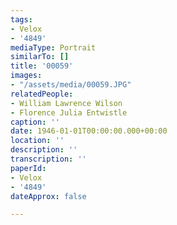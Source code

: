 ```yaml
---
tags:
- Velox
- '4849'
mediaType: Portrait
similarTo: []
title: '00059'
images:
- "/assets/media/00059.JPG"
relatedPeople:
- William Lawrence Wilson
- Florence Julia Entwistle
caption: ''
date: 1946-01-01T00:00:00.000+00:00
location: ''
description: ''
transcription: ''
paperId:
- Velox
- '4849'
dateApprox: false

---
```

